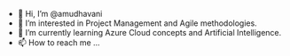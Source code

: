 - 👋 Hi, I’m @amudhavani
- 👀 I’m interested in Project Management and Agile methodologies.
- 🌱 I’m currently learning Azure Cloud concepts and Artificial Intelligence.
- 📫 How to reach me ...

<!---
amudhavani/amudhavani is a ✨ special ✨ repository because its `README.md` (this file) appears on your GitHub profile.
You can click the Preview link to take a look at your changes.
--->

